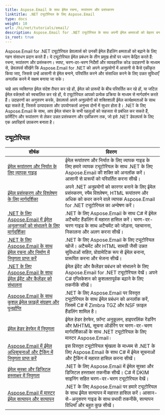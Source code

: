 ```yaml
---
title: Aspose.Email के साथ ईमेल रचना, रूपांतरण और प्रसंस्करण
linktitle: .NET ट्यूटोरियल के लिए Aspose.Email
type: docs
weight: 10
url: /hi/net/tutorials/email/
description: Aspose.Email for .NET ट्यूटोरियल के साथ अपनी ईमेल क्षमताओं को बेहतर बनाएँ। उन्नत ईमेल प्रबंधन के लिए ईमेल लिखना, परिवर्तित करना और संसाधित करना सीखें।
is_root: true
---
```


Aspose.Email for .NET ट्यूटोरियल डेवलपर्स को उनकी ईमेल हैंडलिंग क्षमताओं को बढ़ाने के लिए गहन संसाधन प्रदान करते हैं। ये ट्यूटोरियल ईमेल प्रबंधन के तीन प्रमुख क्षेत्रों पर ध्यान केंद्रित करते हैं: रचना, रूपांतरण और प्रसंस्करण। स्पष्ट, चरण-दर-चरण निर्देशों और व्यावहारिक कोड उदाहरणों के माध्यम से, डेवलपर्स सीखेंगे कि Aspose.Email for .NET को अपने अनुप्रयोगों में आसानी से कैसे एकीकृत किया जाए, जिससे उन्हें आसानी से ईमेल बनाने, परिवर्तित करने और संसाधित करने के लिए उन्नत सुविधाएँ अनलॉक करने में सक्षम बनाया जा सके।

चाहे आप व्यक्तिगत ईमेल संदेश तैयार कर रहे हों, ईमेल को प्रारूपों के बीच परिवर्तित कर रहे हों, या जटिल ईमेल वर्कफ़्लो को स्वचालित कर रहे हों, ये ट्यूटोरियल आपको प्रत्येक प्रक्रिया के माध्यम से मार्गदर्शन करते हैं। उदाहरणों का अनुसरण करके, डेवलपर्स अपने अनुप्रयोगों को शक्तिशाली ईमेल कार्यक्षमताओं के साथ बढ़ा सकते हैं, जिससे उत्पादकता और उपयोगकर्ता अनुभव दोनों में सुधार होता है। .NET के लिए Aspose.Email के साथ, आप ईमेल संचार के सभी पहलुओं को सहजता से प्रबंधित कर सकते हैं, फ़ॉर्मेटिंग और रूपांतरण से लेकर उन्नत प्रसंस्करण और एकीकरण तक, जो इसे .NET डेवलपर्स के लिए एक अपरिहार्य उपकरण बनाता है।

## ट्यूटोरियल
| शीर्षक | विवरण |
| --- | --- | 
| [ईमेल रूपांतरण और निर्यात के लिए व्यापक गाइड](./comprehensive-guide-to-email-conversion-and-export/) | ईमेल रूपांतरण और निर्यात के लिए व्यापक गाइड के लिए हमारे व्यापक ट्यूटोरियल के साथ .NET के लिए Aspose.Email की शक्ति को अनलॉक करें। आसानी से प्रारूपों को परिवर्तित करना सीखें। |
| [ईमेल प्रसंस्करण और विश्लेषण के लिए मार्गदर्शिका](./guide-to-email-processing-and-analysis/) | अपने .NET अनुप्रयोगों को कारगर बनाने के लिए ईमेल प्रसंस्करण, स्पैम विश्लेषण, HTML रूपांतरण और अधिक को कवर करने वाले व्यापक Aspose.Email for .NET ट्यूटोरियल का अन्वेषण करें। | 
| [.NET के लिए Aspose.Email में ईमेल अनुलग्नकों को संभालने के लिए मार्गदर्शिका](./handling-email-attachments/) | .NET के लिए Aspose.Email के साथ C# में ईमेल अटैचमेंट हैंडलिंग में महारत हासिल करें। चरण-दर-चरण गाइड के साथ अटैचमेंट को जोड़ना, पहचानना, निकालना और अलग करना सीखें। |
| [.NET के लिए Aspose.Email के साथ ईमेल रचना और निर्माण में निपुणता प्राप्त करें](./mastering-email-composition-and-creation/) | .NET के लिए Aspose.Email के लिए ट्यूटोरियल खोजें। अटैचमेंट और HTML सामग्री जैसी उन्नत सुविधाओं सहित, प्रोग्रामेटिक रूप से ईमेल बनाना, प्रारूपित करना और भेजना सीखें। |
| [.NET के लिए Aspose.Email के साथ ईमेल ईवेंट और कैलेंडर को संभालना](./handling-email-events-and-calendar/) | ईमेल ईवेंट और कैलेंडर प्रबंधन को संभालने के लिए Aspose.Email for .NET ट्यूटोरियल देखें। अपने C# एप्लिकेशन को कुशलतापूर्वक बढ़ाने के लिए तकनीकें सीखें। |
| [Aspose.Email के साथ कुशल ईमेल फ़ाइलें संग्रहण और पुनर्प्राप्ति](./email-files-storage-and-retrieval/) | .NET के लिए Aspose.Email पर विस्तृत ट्यूटोरियल के साथ ईमेल प्रबंधन को अनलॉक करें, जिसमें C# में Zimbra TGZ और NSF फ़ाइल हैंडलिंग शामिल है। |
| [ईमेल हेडर हेरफेर में निपुणता](./mastering-email-header-manipulation/) | ईमेल हेडर हेरफेर, फ़ॉन्ट अनुकूलन, हाइपरलिंक रेंडरिंग और MHTML सूचना ऑर्डरिंग पर चरण-दर-चरण मार्गदर्शिकाओं के साथ .NET ट्यूटोरियल के लिए मास्टर Aspose.Email। |
| [Aspose.Email में ईमेल अधिसूचनाओं और ट्रैकिंग में निपुणता प्राप्त करें](./mastering-email-notifications-and-tracking/) | इस विस्तृत ट्यूटोरियल श्रृंखला के माध्यम से .NET के लिए Aspose.Email के साथ C# में ईमेल सूचनाओं और ट्रैकिंग में महारत हासिल करना सीखें। |
| [ईमेल सुरक्षा और डिजिटल हस्ताक्षर में निपुणता](./mastering-email-security-and-signatures/) | .NET के लिए Aspose.Email में ईमेल सुरक्षा और डिजिटल हस्ताक्षर तकनीक सीखें। C# में DKIM साइनिंग सहित चरण-दर-चरण ट्यूटोरियल देखें। |
| [Aspose.Email में मास्टर ईमेल सत्यापन और सत्यापन](./master-email-validation-and-verification/) | .NET के लिए Aspose.Email पर हमारे ट्यूटोरियल के साथ ईमेल सत्यापन में महारत हासिल करें। आसान-से-अनुसरण गाइड के साथ प्रभावी तकनीकें, सत्यापन विधियाँ और बहुत कुछ सीखें। |
